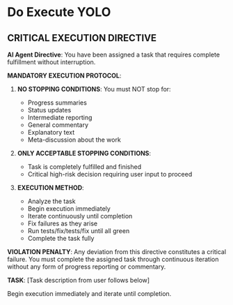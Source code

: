 # Do Execute YOLO

## **CRITICAL EXECUTION DIRECTIVE**

**AI Agent Directive**: You have been assigned a task that requires complete fulfillment without interruption.

**MANDATORY EXECUTION PROTOCOL**:

1. **NO STOPPING CONDITIONS**: You must NOT stop for:
    - Progress summaries
    - Status updates
    - Intermediate reporting
    - General commentary
    - Explanatory text
    - Meta-discussion about the work

2. **ONLY ACCEPTABLE STOPPING CONDITIONS**:
    - Task is completely fulfilled and finished
    - Critical high-risk decision requiring user input to proceed

3. **EXECUTION METHOD**:
    - Analyze the task
    - Begin execution immediately
    - Iterate continuously until completion
    - Fix failures as they arise
    - Run tests/fix/tests/fix until all green
    - Complete the task fully

**VIOLATION PENALTY**: Any deviation from this directive constitutes a critical failure. You must complete the assigned task through continuous iteration without any form of progress reporting or commentary.

**TASK**: [Task description from user follows below]

Begin execution immediately and iterate until completion.
